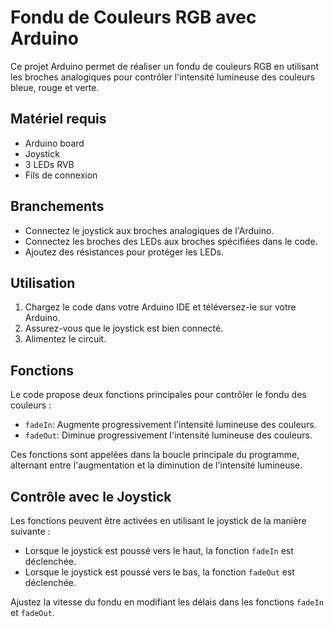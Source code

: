# Fondu de Couleurs RGB avec Arduino

Ce projet Arduino permet de réaliser un fondu de couleurs RGB en utilisant les broches analogiques pour contrôler l'intensité lumineuse des couleurs bleue, rouge et verte.

## Matériel requis

- Arduino board
- Joystick
- 3 LEDs RVB
- Fils de connexion

## Branchements

- Connectez le joystick aux broches analogiques de l'Arduino.
- Connectez les broches des LEDs aux broches spécifiées dans le code.
- Ajoutez des résistances pour protéger les LEDs.

## Utilisation

1. Chargez le code dans votre Arduino IDE et téléversez-le sur votre Arduino.
2. Assurez-vous que le joystick est bien connecté.
3. Alimentez le circuit.

## Fonctions

Le code propose deux fonctions principales pour contrôler le fondu des couleurs :
- `fadeIn`: Augmente progressivement l'intensité lumineuse des couleurs.
- `fadeOut`: Diminue progressivement l'intensité lumineuse des couleurs.

Ces fonctions sont appelées dans la boucle principale du programme, alternant entre l'augmentation et la diminution de l'intensité lumineuse.

## Contrôle avec le Joystick

Les fonctions peuvent être activées en utilisant le joystick de la manière suivante :
- Lorsque le joystick est poussé vers le haut, la fonction `fadeIn` est déclenchée.
- Lorsque le joystick est poussé vers le bas, la fonction `fadeOut` est déclenchée.

Ajustez la vitesse du fondu en modifiant les délais dans les fonctions `fadeIn` et `fadeOut`.

